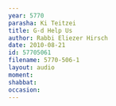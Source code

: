 ```yaml
---
year: 5770
parasha: Ki Teitzei
title: G-d Help Us
author: Rabbi Eliezer Hirsch
date: 2010-08-21
id: 57705061
filename: 5770-506-1
layout: audio
moment: 
shabbat: 
occasion: 
---
```


